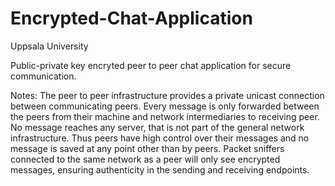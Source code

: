 # Encrypted-Chat-Application

Uppsala University

Public-private key encryted peer to peer chat application for secure communication.

Notes:
The peer to peer infrastructure provides a private unicast connection between communicating peers. Every message is only forwarded between the peers from their machine and network intermediaries to receiving peer. No message reaches any server, that is not part of the general network infrastructure. Thus peers have high control over their messages and no message is saved at any point other than by peers. Packet sniffers connected to the same network as a peer will only see encrypted messages, ensuring authenticity in the sending and receiving endpoints.
